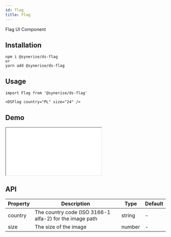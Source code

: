 ```yaml
---
id: flag
title: Flag
---
```


Flag UI Component

## Installation
```
npm i @synerise/ds-flag
or
yarn add @synerise/ds-flag
```

## Usage
```
import Flag from '@synerise/ds-flag'

<DSFlag country="PL" size="24" />

```

## Demo

<iframe src="/storybook-static/iframe.html?id=components-flag--default"></iframe>

## API

| Property | Description                                             | Type   | Default | 
| ---      | ---                                                     | ---    | ---     | 
| country  | The country code (ISO 3166-1 alfa-2) for the image path | string | -       | 
| size     | The size of the image                                   | number | -       | 
